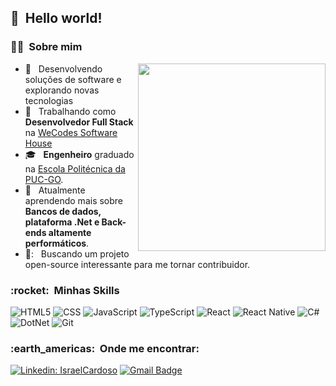 <h2> 👋 &nbsp;Hello world! </h2>
<h3> 👨‍💻 &nbsp;Sobre mim </h3>
<img align="right" width="300" src="https://i2.wp.com/allhtaccess.info/wp-content/uploads/2018/03/programming.gif?fit=1281%2C716&ssl=1" />


- 🤔 &nbsp; Desenvolvendo soluções de software e explorando novas tecnologias
- 💼 &nbsp; Trabalhando como **Desenvolvedor Full Stack** na <a href="wecodes.com.br">WeCodes Software House</a>
- 🎓 &nbsp; **Engenheiro** graduado na <a href="https://www.pucgoias.edu.br/politecnica/a-escola/">Escola Politécnica da PUC-GO</a>.
- 🌱 &nbsp; Atualmente aprendendo mais sobre **Bancos de dados, plataforma .Net e Back-ends altamente performáticos**.
- 💭: &nbsp; Buscando um projeto open-source interessante para me tornar contribuidor.

<h3> :rocket: &nbsp;Minhas Skills </h3>

  ![HTML5](https://img.shields.io/badge/-HTML5-333333?style=flat&logo=HTML5)
  ![CSS](https://img.shields.io/badge/-CSS-333333?style=flat&logo=CSS3&logoColor=1572B6)
  ![JavaScript](https://img.shields.io/badge/-JavaScript-333333?style=flat&logo=javascript)
  ![TypeScript](https://img.shields.io/badge/-TypeScrypt-333333?style=flat&logo=typescript&logoColor=#3178C6)
  ![React](https://img.shields.io/badge/-React-333333?style=flat&logo=react)
  ![React Native](https://img.shields.io/badge/-React%20Native-333333?style=flat&logo=react)
  ![C#](https://img.shields.io/badge/-C%23-333333?style=flat&logo=C%2B%2B&logoColor=512BD4)
  ![DotNet](https://img.shields.io/badge/-.Net-333333?style=flat&logo=dotnet&logoColor=512BD4)
  ![Git](https://img.shields.io/badge/-Git-333333?style=flat&logo=git)

<h3> :earth_americas: &nbsp;Onde me encontrar: </h3> 

[![Linkedin: IsraelCardoso](https://img.shields.io/badge/-IsraelCardoso-blue?style=flat-square&logo=Linkedin&logoColor=white&link=https://www.linkedin.com/in/israel-cardoso-02143877/)](https://www.linkedin.com/in/israel-cardoso-02143877/)
[![Gmail Badge](https://img.shields.io/badge/-israelalmeidacardoso@gmail.com-006bed?style=flat-square&logo=Gmail&logoColor=white&link=mailto:israelalmeidacardoso@gmail.com)](mailto:israelalmeidacardoso@gmail.com)
